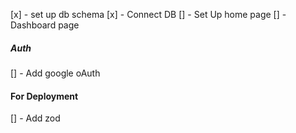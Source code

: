 [x] - set up db schema
[x] - Connect DB
[] - Set Up home page
[] - Dashboard page

##### Auth

[] - Add google oAuth

#### For Deployment

[] - Add zod
